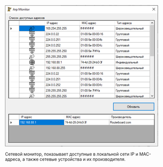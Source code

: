 ![Скриншот](Arp_monitor.png)

Сетевой монитор, показывает доступные в локальной сети IP и MAC-адреса, а также сетевые устройства и их производителя.

